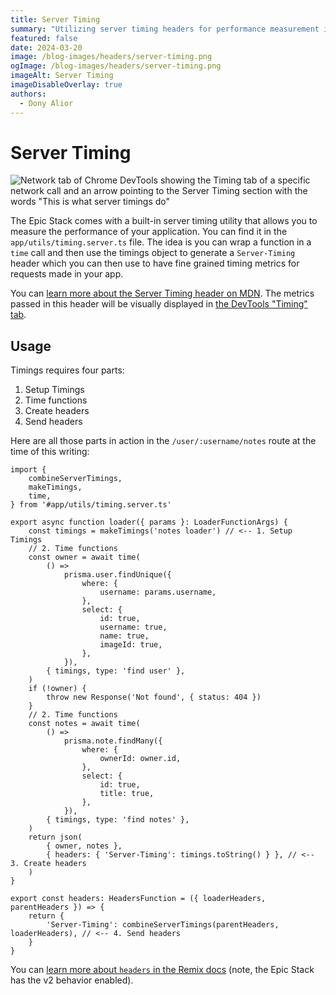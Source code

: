 ```yaml
---
title: Server Timing
summary: "Utilizing server timing headers for performance measurement in Epic Stack"
featured: false
date: 2024-03-20
image: /blog-images/headers/server-timing.png
ogImage: /blog-images/headers/server-timing.png
imageAlt: Server Timing
imageDisableOverlay: true
authors:
  - Dony Alior
---
```


# Server Timing

![Network tab of Chrome DevTools showing the Timing tab of a specific network call and an arrow pointing to the Server Timing section with the words "This is what server timings do"](https://github.com/epicweb-dev/epic-stack/assets/1500684/e5a28253-8204-43b1-8222-3f287d024ca5)

The Epic Stack comes with a built-in server timing utility that allows you to
measure the performance of your application. You can find it in the
`app/utils/timing.server.ts` file. The idea is you can wrap a function in a
`time` call and then use the timings object to generate a `Server-Timing` header
which you can then use to have fine grained timing metrics for requests made in
your app.

You can
[learn more about the Server Timing header on MDN](https://developer.mozilla.org/en-US/docs/Web/HTTP/Headers/Server-Timing).
The metrics passed in this header will be visually displayed in
[the DevTools "Timing" tab](https://developer.chrome.com/docs/devtools/network/reference/#timing).

## Usage

Timings requires four parts:

1. Setup Timings
2. Time functions
3. Create headers
4. Send headers

Here are all those parts in action in the `/user/:username/notes` route at the
time of this writing:

```tsx
import {
	combineServerTimings,
	makeTimings,
	time,
} from '#app/utils/timing.server.ts'

export async function loader({ params }: LoaderFunctionArgs) {
	const timings = makeTimings('notes loader') // <-- 1. Setup Timings
	// 2. Time functions
	const owner = await time(
		() =>
			prisma.user.findUnique({
				where: {
					username: params.username,
				},
				select: {
					id: true,
					username: true,
					name: true,
					imageId: true,
				},
			}),
		{ timings, type: 'find user' },
	)
	if (!owner) {
		throw new Response('Not found', { status: 404 })
	}
	// 2. Time functions
	const notes = await time(
		() =>
			prisma.note.findMany({
				where: {
					ownerId: owner.id,
				},
				select: {
					id: true,
					title: true,
				},
			}),
		{ timings, type: 'find notes' },
	)
	return json(
		{ owner, notes },
		{ headers: { 'Server-Timing': timings.toString() } }, // <-- 3. Create headers
	)
}

export const headers: HeadersFunction = ({ loaderHeaders, parentHeaders }) => {
	return {
		'Server-Timing': combineServerTimings(parentHeaders, loaderHeaders), // <-- 4. Send headers
	}
}
```

You can
[learn more about `headers` in the Remix docs](https://remix.run/docs/en/main/route/headers)
(note, the Epic Stack has the v2 behavior enabled).
